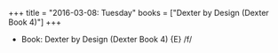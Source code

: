 +++
title = "2016-03-08: Tuesday"
books = ["Dexter by Design (Dexter Book 4)"]
+++


* Book: Dexter by Design (Dexter Book 4) {E} /f/
